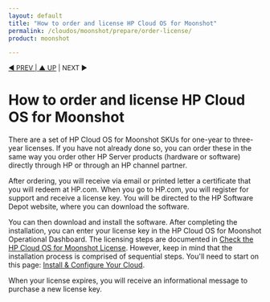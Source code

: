 ```yaml
---
layout: default
title: "How to order and license HP Cloud OS for Moonshot"
permalink: /cloudos/moonshot/prepare/order-license/
product: moonshot

---
```



<p style="font-size: small;"> <a href="/cloudos/moonshot/prepare/glossary/">&#9664; PREV | <a href="/cloudos/moonshot/prepare/">&#9650; UP</a> | NEXT &#9654; </p>


# How to order and license HP Cloud OS for Moonshot

There are a set of HP Cloud OS for Moonshot SKUs for one-year to three-year licenses. If you have not already done so, you can order these in the same 
way you order other HP Server products (hardware or software) directly through HP or through an HP channel partner.

After ordering, you will receive via email or printed letter a certificate that you will redeem at HP.com. When you go to HP.com, you will register for 
support and receive a license key. You will be directed to the HP Software Depot website, where you can download the software.

You can then download and install the software. After completing the installation, you can enter your license key in the HP Cloud OS for Moonshot 
Operational Dashboard. The licensing steps are documented in [Check the HP Cloud OS for Moonshot License](/cloudos/moonshot/install/license/).  However, keep 
in mind that the installation process is comprised of sequential steps.  You'll need to start on this page: [Install & Configure Your Cloud](/cloudos/moonshot/install).

When your license expires, you will receive an informational message to purchase a new license key. 

